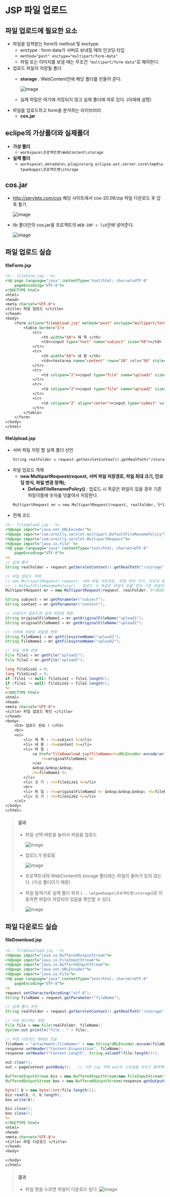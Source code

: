 # JSP 파일 업로드
## 파일 업로드에 필요한 요소
* 파일을 입력받는 form의 method 및 enctype
  - enctype : form data가 서버로 보내질 때의 인코딩 타입
  - `method="post" enctype="multipart/form-data"`
  - 파일 또는 이미지를 보낼 때는 무조건 `"multipart/form-data"`로 해야한다.
* 업로드 파일이 저장될 폴더
  - **storage** : WebContent안에 해당 폴더를 만들어 준다.  
  
    ![image](https://user-images.githubusercontent.com/79209568/116683455-99a37580-a9ea-11eb-84e0-1914499b367f.png)
  - 실제 파일은 여기에 저장되지 않고 실제 폴더에 따로 있다. (아래에 설명)
* 파일을 업로드하고 form을 분석하는 라이브러리
  - **cos.jar**

## eclipe의 가상폴더와 실제폴더
* **가상 폴더**
  * `workspace\프로젝트명\WebContent\storage`
* **실제 폴더**
  * `workspace\.metadata\.plugins\org.eclipse.wst.server.core\tmp0\wtpwebapps\프로젝트명\storage`
  
## cos.jar
* http://servlets.com/cos 해당 사이트에서 cos-20.08/zip 파일 다운로드 후 압축 풀기  
  
  ![image](https://user-images.githubusercontent.com/79209568/116684927-8d201c80-a9ec-11eb-8b4b-7ea5cab0cfd7.png)
* lib 폴더안의 cos.jar을 프로젝트의 `WEB-INF > lib`안에 넣어준다.  
  
  ![image](https://user-images.githubusercontent.com/79209568/116684967-9ad5a200-a9ec-11eb-9213-e1a3ab406d37.png)

## 파일 업로드 실습
#### fileForm.jsp
```jsp
<%-- fileForm.jsp --%>
<%@ page language="java" contentType="text/html; charset=UTF-8"
    pageEncoding="UTF-8"%>
<!DOCTYPE html>
<html>
<head>
<meta charset="UTF-8">
<title> 파일 업로드 </title>
</head>
<body>
	<form action="fileUpload.jsp" method="post" enctype="multipart/form-data">
		<table border="1">
			<tr>
				<th width="50"> 제 목 </th>
				<td><input type="text" name="subject" size="50"></td>
			</tr>
			<tr>
				<th width="50"> 내 용 </th>
				<td><textarea name="content" rows="20" cols="50" style="resize:none"></textarea></td>
			</tr>
			<tr>
				<td colspan="2"><input type="file" name="upload1" size="50"></td>
			</tr>
			<tr>
				<td colspan="2"><input type="file" name="upload2" size="50"></td>
			</tr>
			<tr>
				<td colspan="2" align="center"><input type="submit" value="upload"></td>
			</tr>
		</table>
	</form>
</body>
</html>
```

#### fileUpload.jsp
* 서버 파일 저장 할 실제 폴더 선언
  ```jsp
  String realFolder = request.getServletContext().getRealPath("/storage");
  ```
* 파일 업로드 객체
  * **new MultipartRequest(request, 서버 파일 저장경로, 파일 최대 크기, 인코딩 방식, 파일 변경 정책);**
    * **DefaultFileRenamePolicy()** : 업로드 시 똑같은 파일이 있을 경우 기존 파일이름에 숫자를 덧붙여서 저장한다.
  ```jsp
  MultipartRequest mr = new MultipartRequest(request, realFolder, 5*1024*1024, "utf-8", new DefaultFileRenamePolicy());
  ```
* 전체 코드
```jsp
<%-- fileUpload.jsp --%>
<%@page import="java.net.URLEncoder"%>
<%@page import="com.oreilly.servlet.multipart.DefaultFileRenamePolicy"%>
<%@page import="com.oreilly.servlet.MultipartRequest"%>
<%@page import="java.io.File" %>
<%@ page language="java" contentType="text/html; charset=UTF-8"
    pageEncoding="UTF-8"%>
<%
// 실제 폴더
String realFolder = request.getServletContext().getRealPath("/storage");

// 파일 업로드 객체
// new MultipartRequest( request, 서버 파일 저장경로, 파일 최대 크기, 인코딩 방식, 파일 변경 정책);
//  > DefaultFileRenamePolicy() : 업로드 시 똑같은 파일이 있을 경우 기존 파일이름에 숫자를 덧붙여서 저장한다.
MultipartRequest mr = new MultipartRequest(request, realFolder, 5*1024*1024, "utf-8", new DefaultFileRenamePolicy());

String subject = mr.getParameter("subject");
String content = mr.getParameter("content");

// 사용자가 업로드한 실제 파일명 변환
String originalFileName1 = mr.getOriginalFileName("upload1");
String originalFileName2 = mr.getOriginalFileName("upload2");

// 서버에 저장된 파일명 변환
String fileName1 = mr.getFilesystemName("upload1");
String fileName2 = mr.getFilesystemName("upload2");

// 파일 객체 변환
File file1 = mr.getFile("upload1");
File file2 = mr.getFile("upload2");

long fileSize1 = 0;
long fileSize2 = 0;
if (file1 != null) fileSize1 = file1.length();
if (file2 != null) fileSize2 = file2.length();
%>
<!DOCTYPE html>
<html>
<head>
<meta charset="UTF-8">
<title> 파일 업로드 확인 </title>
</head>
<body>
	<h3> 업로드 완료 ! </h3>
	<br>
	<ul>
		<li> 제 목 : <%=subject %></li>
		<li> 내 용 : <%=content %></li>
		<li> 파 일 : 
			<a href="fileDownload.jsp?fileName=<%=URLEncoder.encode(originalFileName1, "utf-8") %>">
				<%=originalFileName1 %>
			</a>
			&nbsp;&nbsp;&nbsp;
			<%=fileName1 %>
		</li>
		<li> 크 기 : <%=fileSize1 %></li>
		<br>
		<li> 파 일 : <%=originalFileName2 %> &nbsp;&nbsp;&nbsp; <%=fileName2 %></li>
		<li> 크 기 : <%=fileSize2 %></li>
	</ul>
</body>
</html>
```

> #### 결과
> * 파일 선택 버튼을 눌러서 파일을 업로드  
>   
>   ![image](https://user-images.githubusercontent.com/79209568/116690624-9ca36380-a9f4-11eb-927c-68cf0a5b4bce.png)
> * 업로드가 완료됨  
>   
>   ![image](https://user-images.githubusercontent.com/79209568/116690659-aaf17f80-a9f4-11eb-8df2-d7f87d884fa5.png)
> * 프로젝트내의 WebContent의 storage 폴더에는 파일이 들어가 있지 않는다. (가상 폴더이기 때문)
> * 파일 탐색기로 실제 폴더 위치 (`...\wtpwebaaps\프로젝트명\storage`)로 이동하면 파일이 저장되어 있음을 확인할 수 있다.
>   
>   ![image](https://user-images.githubusercontent.com/79209568/116691840-5fd86c00-a9f6-11eb-92f2-f6c55714f598.png)

## 파일 다운로드 실습
#### fileDownload.jsp
```jsp
<%-- fileDownload.jsp --%>
<%@page import="java.io.BufferedOutputStream"%>
<%@page import="java.io.FileInputStream"%>
<%@page import="java.io.BufferedInputStream"%>
<%@page import="java.net.URLEncoder"%>
<%@page import="java.io.File"%>
<%@ page language="java" contentType="text/html; charset=UTF-8"
    pageEncoding="UTF-8"%>
<%
request.setCharacterEncoding("utf-8");
String fileName = request.getParameter("fileName");

// 실제 폴더 위치
String realFolder = request.getServletContext().getRealPath("/storage");

// 다운 받으려는 파일
File file = new File(realFolder, fileName);
System.out.println("file : " + file);

// 파일 다운로드 형태로 전송
fileName = "attachment;fileName=" + new String(URLEncoder.encode(fileName, "utf-8")).replace("\\+", " ");
response.setHeader("Content-Disposition", fileName);
response.setHeader("Content-Length", String.valueOf(file.length()));

out.clear();
out = pageContext.pushBody();	// 기존 jsp 객체 out의 스트림을 지우고 출력해야 예외가 발생하지 않는다.

BufferedInputStream bis = new BufferedInputStream(new FileInputStream(file));
BufferedOutputStream bos = new BufferedOutputStream(response.getOutputStream());

byte[] b = new byte[(int)file.length()];
bis.read(b, 0, b.length);
bos.write(b);

bis.close();
bos.close();
%>
<!DOCTYPE html>
<html>
<head>
<meta charset="UTF-8">
<title> 파일 다운로드 </title>
</head>
<body>

</body>
</html>
```
> #### 결과
> * 파일 명을 누르면 파일이 다운로드 된다.
>   ![image](https://user-images.githubusercontent.com/79209568/116864507-ea151000-ac42-11eb-9e7e-fdf4f7834f5d.png)
